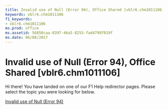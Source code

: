 ```yaml
---
title: Invalid use of Null (Error 94), Office Shared [vblr6.chm1011106]
keywords: vblr6.chm1011106
f1_keywords:
- vblr6.chm1011106
ms.prod: office
ms.assetid: 56850caa-8397-46a5-8255-fad47997019f
ms.date: 06/08/2017
---
```



# Invalid use of Null (Error 94), Office Shared [vblr6.chm1011106]

Hi there! You have landed on one of our F1 Help redirector pages. Please select the topic you were looking for below.

[Invalid use of Null (Error 94)](http://msdn.microsoft.com/library/c1c987fb-8b4c-bbc2-a69b-c5e9047bb94a%28Office.15%29.aspx)

